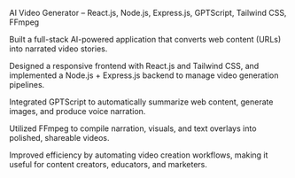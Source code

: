 AI Video Generator – React.js, Node.js, Express.js, GPTScript, Tailwind CSS, FFmpeg

Built a full-stack AI-powered application that converts web content (URLs) into narrated video stories.

Designed a responsive frontend with React.js and Tailwind CSS, and implemented a Node.js + Express.js backend to manage video generation pipelines.

Integrated GPTScript to automatically summarize web content, generate images, and produce voice narration.

Utilized FFmpeg to compile narration, visuals, and text overlays into polished, shareable videos.

Improved efficiency by automating video creation workflows, making it useful for content creators, educators, and marketers.

